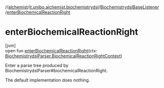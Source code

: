 //[alchemist](../../../index.md)/[it.unibo.alchemist.biochemistrydsl](../index.md)/[BiochemistrydslBaseListener](index.md)/[enterBiochemicalReactionRight](enter-biochemical-reaction-right.md)

# enterBiochemicalReactionRight

[jvm]\
open fun [enterBiochemicalReactionRight](enter-biochemical-reaction-right.md)(ctx: [BiochemistrydslParser.BiochemicalReactionRightContext](../-biochemistrydsl-parser/-biochemical-reaction-right-context/index.md))

Enter a parse tree produced by BiochemistrydslParser#biochemicalReactionRight. 

The default implementation does nothing.
